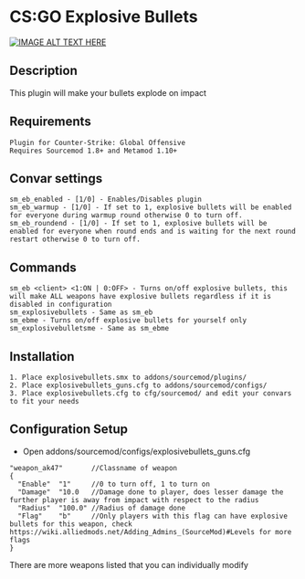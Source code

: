 # CS:GO Explosive Bullets

[![IMAGE ALT TEXT HERE](http://img.youtube.com/vi/AyNLrRxBMaw/0.jpg)](http://www.youtube.com/watch?v=AyNLrRxBMaw)

## Description
This plugin will make your bullets explode on impact

## Requirements
```
Plugin for Counter-Strike: Global Offensive
Requires Sourcemod 1.8+ and Metamod 1.10+
```

## Convar settings
```
sm_eb_enabled - [1/0] - Enables/Disables plugin
sm_eb_warmup - [1/0] - If set to 1, explosive bullets will be enabled for everyone during warmup round otherwise 0 to turn off.
sm_eb_roundend - [1/0] - If set to 1, explosive bullets will be enabled for everyone when round ends and is waiting for the next round restart otherwise 0 to turn off.
```

## Commands
```
sm_eb <client> <1:ON | 0:OFF> - Turns on/off explosive bullets, this will make ALL weapons have explosive bullets regardless if it is disabled in configuration
sm_explosivebullets - Same as sm_eb
sm_ebme - Turns on/off explosive bullets for yourself only
sm_explosivebulletsme - Same as sm_ebme
```

## Installation
```
1. Place explosivebullets.smx to addons/sourcemod/plugins/
2. Place explosivebullets_guns.cfg to addons/sourcemod/configs/
3. Place explosivebullets.cfg to cfg/sourcemod/ and edit your convars to fit your needs
```

## Configuration Setup
* Open addons/sourcemod/configs/explosivebullets_guns.cfg
```
"weapon_ak47"       //Classname of weapon
{
  "Enable"  "1"     //0 to turn off, 1 to turn on
  "Damage"  "10.0   //Damage done to player, does lesser damage the further player is away from impact with respect to the radius
  "Radius"  "100.0" //Radius of damage done
  "Flag"    "b"     //Only players with this flag can have explosive bullets for this weapon, check https://wiki.alliedmods.net/Adding_Admins_(SourceMod)#Levels for more flags
}
```
There are more weapons listed that you can individually modify
